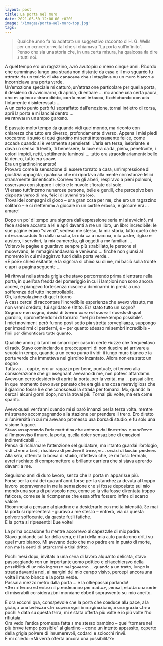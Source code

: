 ```yaml
---
layout: post
title: La porta nel muro
date: 2021-05-30 12:00:00 +0200
image: '/images/porta-nel-muro-top.jpg'
tags:
---
```


> Qualche anno fa ho adattato un suggestivo racconto di H. G. Wells per un concerto-recital che si chiamava “La porta sull’infinito”.<br/>
Penso che sia una storia che, in una certa misura, ha qualcosa da dire a tutti noi.

A quel tempo ero un ragazzino, avrò avuto più o meno cinque anni. Ricordo che camminavo lungo una strada non distante da casa e il mio sguardo fu attratto da un tralcio di vite canadese che si stagliava su un muro bianco e incorniciava una porta verde.<br/>
Un’emozione speciale mi catturò, un’attrazione particolare per quella porta, il desiderio di avvicinarmi, di aprirla, di entrare ... ma anche una certa paura, che mi spinse a tirare diritto, con le mani in tasca, fischiettando con aria fintamente disinteressata ...<br/>
A un certo punto però fui sopraffatto dall’emozione, tornai indietro di corsa, aprii la porta e mi lanciai dentro ...<br/>
Mi ritrovai in un ampio giardino.

È passato molto tempo da quando vidi quel mondo, ma ricordo con chiarezza che tutto era diverso, profondamente diverso.
Appena i miei piedi toccarono il suolo di quel giardino mi sentii intensamente felice, come accade quando si è veramente spensierati. L’aria era tersa, inebriante, e dava un senso di levità, di benessere; la luce era calda, piena, penetrante, i colori limpidi, netti, sottilmente luminosi ... tutto era straordinariamente bello là dentro, tutto era soave. <br/>
Era un giardino incantato!<br/>
Provavo come la sensazione di essere tornato a casa, un’impressione di giustizia appagata, qualcosa che mi riportava alla mente circostanze felici stranamente dimenticate. Correvo tra gli alberi, respiravo a pieni polmoni, osservavo con stupore il cielo e le nuvole sfiorate dal sole.<br/>
Vi erano tutt’intorno numerose persone, belle e gentili, che percepivo ben disposte verso di me, felici di avermi tra loro. <br/> Trovai dei compagni di gioco – una gran cosa per me, che ero un ragazzino solitario – e ci mettemmo a giocare in un cortile erboso, e giocare era ... amare!

Dopo un po’ di tempo una signora dall’espressione seria mi si avvicinò, mi fece sedere accanto a lei e aprì davanti a me un libro, un libro incredibile: le sue pagine erano “viventi”, vedevo me stesso, la mia storia, tutto quello che mi era accaduto fin dalla nascita, la mia cara mamma, mio padre, rigido e austero, i servitori, la mia cameretta, gli oggetti a me familiari ... <br/>
Voltavo le pagine e guardavo sempre più strabiliato, le persone si muovevano, le immagini andavano e venivano ... finché non giunsi al momento in cui mi aggiravo fuori dalla porta verde...<br/>
«E poi?» chiesi esitante, e la signora si chinò su di me, mi baciò sulla fronte e aprì la pagina seguente ...

Mi ritrovai nella strada grigia che stavo percorrendo prima di entrare nella porta, in quell’ora fredda del pomeriggio in cui i lampioni non sono ancora accesi, e piangevo forte senza riuscire a dominarmi, in preda a una sofferenza del tutto incontrollabile.<br/>
Oh, la desolazione di quel ritorno!<br/>
A casa cercai di raccontare l’incredibile esperienza che avevo vissuto, ma non venni creduto, fui sgridato e zittito. Era stato tutto un sogno?<br/>
Sogno o non sogno, decisi di tenere caro nel cuore il ricordo di quel giardino, ripromettendomi di tornarci “nel più breve tempo possibile”.<br/>
I miei movimenti però furono posti sotto più stretta sorveglianza, suppongo per impedirmi di perdermi, e – per quanto adesso mi sembri incredibile – finii per dimenticare tutto quanto.

Qualche anno più tardi mi smarrii per caso in certe viuzze che frequentavo di rado. Stavo cominciando a preoccuparmi di non riuscire ad arrivare a scuola in tempo, quando a un certo punto li vidi: il lungo muro bianco e la porta verde che immetteva nel giardino incantato. Allora non era stato un sogno!<br/>
Tuttavia ... capite, ero un ragazzo per bene, puntuale, ci tenevo alla considerazione che gli insegnanti avevano di me, non potevo attardarmi. Avevo un certo desiderio di aprire la porta, per la verità, ma ... passai oltre.<br/>
In quel momento devo aver pensato che era già una cosa meravigliosa che il giardino fosse lì e che conoscessi la strada per tornarci. Ma, quando la cercai, alcuni giorni dopo, non la trovai più. Tornai più volte, ma era come sparita.

Avevo quasi vent’anni quando mi si parò innanzi per la terza volta, mentre mi stavano accompagnando alla stazione per prendere il treno. Ero diretto all’università in cui mi avevano promesso una borsa di studio, e fu solo una visione fugace.<br/>
Stavo assaporando l’aria mattutina che entrava dal finestrino, quand’ecco all’improvviso il muro, la porta, quella dolce sensazione di emozioni indimenticabili ...<br/>
Pensai di richiamare l’attenzione del guidatore, ma intanto guardai l’orologio, vidi che era tardi, rischiavo di perdere il treno, e ... decisi di lasciar perdere.<br/>
Alla sera, ottenuta la borsa di studio, riflettevo che, se mi fossi fermato, avrei rischiato di compromettere la brillante carriera che si stava aprendo davanti a me.

Seguirono anni di duro lavoro, senza che la porta mi apparisse più.<br/>
Forse per la crisi dei quarant’anni, forse per la stanchezza dovuta al troppo lavoro, sopravvenne in me la sensazione che si fosse depositato sul mio mondo una sorta di pulviscolo nero, come se la vita fosse diventata troppo faticosa, come se le ricompense che essa offre fossero infine di scarso valore.<br/>
Ricominciai a pensare al giardino e a desiderarlo con molta intensità. Se mai la porta si ripresenterà – giuravo a me stesso – entrerò, via da questa polvere soffocante, da queste futili fatiche.<br/>
E la porta si ripresentò! Due volte!

La prima occasione fu mentre accorrevo al capezzale di mio padre. <br/>
Stavo guidando sul far della sera, e i fari della mia auto puntarono dritti su quel muro bianco. Mi avevano detto che mio padre era in punto di morte, non me la sentii di attardarmi e tirai dritto.

Pochi mesi dopo, invitato a una cena di lavoro alquanto delicata, stavo passeggiando con un importante uomo politico e chiacchieravo della possibilità di un mio ingresso nel governo ... quando a un tratto, lungo la strada davanti a noi, ai margini del mio campo visivo, percepii ancora una volta il muro bianco e la porta verde.<br/>
Passai a mezzo metro dalla porta ... e la oltrepassai parlando!<br/>
«Se mi fermo ed entro mi prenderanno per matto», pensai, e tutta una serie di miserabili considerazioni mondane ebbe il sopravvento sul mio anelito.

E ora eccomi qua, consapevole che la porta che conduce alla pace, alla gioia, a una bellezza che supera ogni immaginazione, a una grazia che a pochi è data su questa terra, mi è stata offerta più volte e io più volte l’ho rifiutata.<br/>
Ora vedo l’antica promessa fatta a me stesso bambino – quel “tornare nel più breve tempo possibile” al giardino – come un intento appassito, coperto della grigia polvere di innumerevoli, codardi e sciocchi rinvii. <br/>
E mi chiedo: «Mi verrà offerta ancora una possibilità?»

